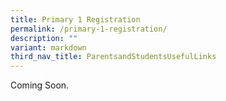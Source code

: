```yaml
---
title: Primary 1 Registration
permalink: /primary-1-registration/
description: ""
variant: markdown
third_nav_title: ParentsandStudentsUsefulLinks
---
```

Coming Soon.